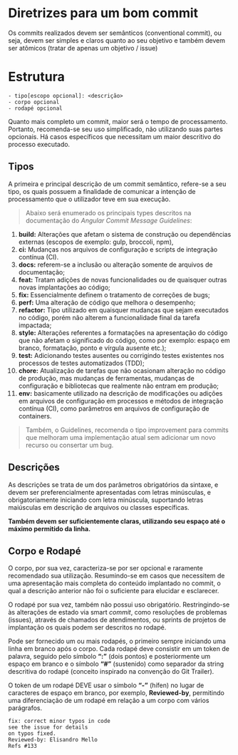 # Diretrizes para um bom commit

Os commits realizados devem ser semânticos (conventional commit), ou seja, devem ser simples e claros quanto ao seu objetivo e também devem ser atômicos (tratar de apenas um objetivo / issue)

# Estrutura

    - tipo[escopo opcional]: <descrição> 
    - corpo opcional
    - rodapé opcional

Quanto mais completo um commit, maior será o tempo de processamento. Portanto, recomenda-se seu uso simplificado, não utilizando suas partes opcionais. Há casos específicos que necessitam um maior descritivo do processo executado.

## Tipos
A primeira e principal descrição de um commit semântico, refere-se a seu tipo, os quais possuem a finalidade de comunicar a intenção de processamento que o utilizador teve em sua execução.

> Abaixo será enumerado os principais types descritos na documentação do
> _Angular Commit Message Guidelines_:

1. **build:**  Alterações que afetam o sistema de construção ou dependências externas (escopos de exemplo: gulp, broccoli, npm),
2.  **ci:** Mudanças nos arquivos de configuração e scripts de integração contínua (CI).
3.  **docs:**  referem-se a inclusão ou alteração somente de arquivos de documentação;
4.  **feat:**  Tratam adições de novas funcionalidades ou de quaisquer outras novas implantações ao código;
5.  **fix:**  Essencialmente definem o tratamento de correções de bugs;
6.  **perf:**  Uma alteração de código que melhora o desempenho;
7.  **refactor:**  Tipo utilizado em quaisquer mudanças que sejam executados no código, porém não alterem a funcionalidade final da tarefa impactada;
8.  **style:**  Alterações referentes a formatações na apresentação do código que não afetam o significado do código, como por exemplo: espaço em branco, formatação, ponto e vírgula ausente etc.);
9.  **test:** Adicionando testes ausentes ou corrigindo testes existentes nos processos de testes automatizados (TDD);
10.  **chore:**  Atualização de tarefas que não ocasionam alteração no código de produção, mas mudanças de ferramentas, mudanças de configuração e bibliotecas que realmente não entram em produção;
11.  **env:**  basicamente utilizado na descrição de modificações ou adições em arquivos de configuração em processos e métodos de integração contínua (CI), como parâmetros em arquivos de configuração de containers.

> Também, o Guidelines, recomenda o tipo improvement para commits que melhoram uma implementação atual sem adicionar um novo recurso ou consertar um bug.

## Descrições

As descrições se trata de um dos parâmetros obrigatórios da sintaxe, e devem ser preferencialmente apresentadas com letras minúsculas, e obrigatoriamente iniciando com letra minúscula, suportando letras maiúsculas em descrição de arquivos ou classes específicas.

**Também devem ser suficientemente claras, utilizando seu espaço até o máximo permitido da linha.**

## Corpo e Rodapé
O corpo, por sua vez, caracteriza-se por ser opcional e raramente recomendado sua utilização. Resumindo-se em casos que necessitem de uma apresentação mais completa do conteúdo implantado no commit, o qual a descrição anterior não foi o suficiente para elucidar e esclarecer.

O rodapé por sua vez, também não possui uso obrigatório. Restringindo-se às alterações de estado via smart  _commit_, como resoluções de problemas (issues), através de chamados de atendimentos, ou sprints de projetos de implantação os quais podem ser descritos no rodapé.

Pode ser fornecido um ou mais rodapés, o primeiro sempre iniciando uma linha em branco após o corpo. Cada rodapé deve consistir em um token de palavra, seguido pelo símbolo  **“:”**  (dois pontos) e posteriormente um espaço em branco e o símbolo  **“#”**  (sustenido) como separador da string descritiva do rodapé (conceito inspirado na convenção do Git Trailer).

O token de um rodapé DEVE usar o símbolo  **“-”** (hífen) no lugar de caracteres de espaço em branco, por exemplo, **Reviewed-by**, permitindo uma diferenciação de um rodapé em relação a um corpo com vários parágrafos.

```
fix: correct minor typos in code
see the issue for details
on typos fixed.
Reviewed-by: Elisandro Mello
Refs #133
```

